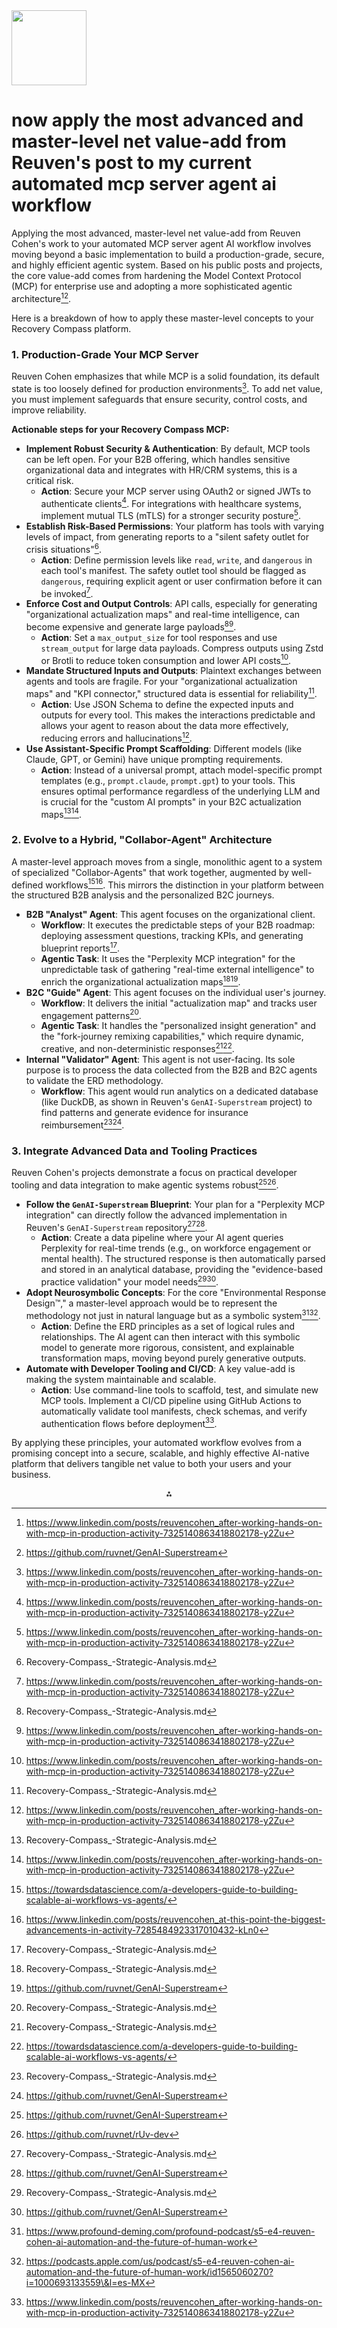 <img src="https://r2cdn.perplexity.ai/pplx-full-logo-primary-dark%402x.png" class="logo" width="120"/>

# now apply the most advanced and master-level net value-add from Reuven's post to my current automated mcp server agent ai workflow

Applying the most advanced, master-level net value-add from Reuven Cohen's work to your automated MCP server agent AI workflow involves moving beyond a basic implementation to build a production-grade, secure, and highly efficient agentic system. Based on his public posts and projects, the core value-add comes from hardening the Model Context Protocol (MCP) for enterprise use and adopting a more sophisticated agentic architecture[^1][^2].

Here is a breakdown of how to apply these master-level concepts to your Recovery Compass platform.

### 1. Production-Grade Your MCP Server

Reuven Cohen emphasizes that while MCP is a solid foundation, its default state is too loosely defined for production environments[^1]. To add net value, you must implement safeguards that ensure security, control costs, and improve reliability.

**Actionable steps for your Recovery Compass MCP:**

* **Implement Robust Security \& Authentication**: By default, MCP tools can be left open. For your B2B offering, which handles sensitive organizational data and integrates with HR/CRM systems, this is a critical risk.
    * **Action**: Secure your MCP server using OAuth2 or signed JWTs to authenticate clients[^1]. For integrations with healthcare systems, implement mutual TLS (mTLS) for a stronger security posture[^1].
* **Establish Risk-Based Permissions**: Your platform has tools with varying levels of impact, from generating reports to a "silent safety outlet for crisis situations"[^3].
    * **Action**: Define permission levels like `read`, `write`, and `dangerous` in each tool's manifest. The safety outlet tool should be flagged as `dangerous`, requiring explicit agent or user confirmation before it can be invoked[^1].
* **Enforce Cost and Output Controls**: API calls, especially for generating "organizational actualization maps" and real-time intelligence, can become expensive and generate large payloads[^3][^1].
    * **Action**: Set a `max_output_size` for tool responses and use `stream_output` for large data payloads. Compress outputs using Zstd or Brotli to reduce token consumption and lower API costs[^1].
* **Mandate Structured Inputs and Outputs**: Plaintext exchanges between agents and tools are fragile. For your "organizational actualization maps" and "KPI connector," structured data is essential for reliability[^3].
    * **Action**: Use JSON Schema to define the expected inputs and outputs for every tool. This makes the interactions predictable and allows your agent to reason about the data more effectively, reducing errors and hallucinations[^1].
* **Use Assistant-Specific Prompt Scaffolding**: Different models (like Claude, GPT, or Gemini) have unique prompting requirements.
    * **Action**: Instead of a universal prompt, attach model-specific prompt templates (e.g., `prompt.claude`, `prompt.gpt`) to your tools. This ensures optimal performance regardless of the underlying LLM and is crucial for the "custom AI prompts" in your B2C actualization maps[^3][^1].


### 2. Evolve to a Hybrid, "Collabor-Agent" Architecture

A master-level approach moves from a single, monolithic agent to a system of specialized "Collabor-Agents" that work together, augmented by well-defined workflows[^4][^5]. This mirrors the distinction in your platform between the structured B2B analysis and the personalized B2C journeys.

* **B2B "Analyst" Agent**: This agent focuses on the organizational client.
    * **Workflow**: It executes the predictable steps of your B2B roadmap: deploying assessment questions, tracking KPIs, and generating blueprint reports[^3].
    * **Agentic Task**: It uses the "Perplexity MCP integration" for the unpredictable task of gathering "real-time external intelligence" to enrich the organizational actualization maps[^3][^2].
* **B2C "Guide" Agent**: This agent focuses on the individual user's journey.
    * **Workflow**: It delivers the initial "actualization map" and tracks user engagement patterns[^3].
    * **Agentic Task**: It handles the "personalized insight generation" and the "fork-journey remixing capabilities," which require dynamic, creative, and non-deterministic responses[^3][^4].
* **Internal "Validator" Agent**: This agent is not user-facing. Its sole purpose is to process the data collected from the B2B and B2C agents to validate the ERD methodology.
    * **Workflow**: This agent would run analytics on a dedicated database (like DuckDB, as shown in Reuven's `GenAI-Superstream` project) to find patterns and generate evidence for insurance reimbursement[^3][^2].


### 3. Integrate Advanced Data and Tooling Practices

Reuven Cohen's projects demonstrate a focus on practical developer tooling and data integration to make agentic systems robust[^2][^6].

* **Follow the `GenAI-Superstream` Blueprint**: Your plan for a "Perplexity MCP integration" can directly follow the advanced implementation in Reuven's `GenAI-Superstream` repository[^3][^2].
    * **Action**: Create a data pipeline where your AI agent queries Perplexity for real-time trends (e.g., on workforce engagement or mental health). The structured response is then automatically parsed and stored in an analytical database, providing the "evidence-based practice validation" your model needs[^3][^2].
* **Adopt Neurosymbolic Concepts**: For the core "Environmental Response Design™," a master-level approach would be to represent the methodology not just in natural language but as a symbolic system[^7][^8].
    * **Action**: Define the ERD principles as a set of logical rules and relationships. The AI agent can then interact with this symbolic model to generate more rigorous, consistent, and explainable transformation maps, moving beyond purely generative outputs.
* **Automate with Developer Tooling and CI/CD**: A key value-add is making the system maintainable and scalable.
    * **Action**: Use command-line tools to scaffold, test, and simulate new MCP tools. Implement a CI/CD pipeline using GitHub Actions to automatically validate tool manifests, check schemas, and verify authentication flows before deployment[^1].

By applying these principles, your automated workflow evolves from a promising concept into a secure, scalable, and highly effective AI-native platform that delivers tangible net value to both your users and your business.

<div style="text-align: center">⁂</div>

[^1]: https://www.linkedin.com/posts/reuvencohen_after-working-hands-on-with-mcp-in-production-activity-7325140863418802178-y2Zu

[^2]: https://github.com/ruvnet/GenAI-Superstream

[^3]: Recovery-Compass_-Strategic-Analysis.md

[^4]: https://towardsdatascience.com/a-developers-guide-to-building-scalable-ai-workflows-vs-agents/

[^5]: https://www.linkedin.com/posts/reuvencohen_at-this-point-the-biggest-advancements-in-activity-7285484923317010432-kLn0

[^6]: https://github.com/ruvnet/rUv-dev

[^7]: https://www.profound-deming.com/profound-podcast/s5-e4-reuven-cohen-ai-automation-and-the-future-of-human-work

[^8]: https://podcasts.apple.com/us/podcast/s5-e4-reuven-cohen-ai-automation-and-the-future-of-human-work/id1565060270?i=1000693133559\&l=es-MX

[^9]: https://github.com/modelcontextprotocol/servers

[^10]: https://aws.amazon.com/blogs/machine-learning/streamline-github-workflows-with-generative-ai-using-amazon-bedrock-and-mcp/

[^11]: https://superagi.com/mastering-mcp-servers-a-beginners-guide-to-integrating-ai-models-with-external-context-in-2025/

[^12]: https://n8n.io/workflows/5558-clicksend-rest-api-v3-api-mcp-server/

[^13]: https://github.com/Dicklesworthstone/ultimate_mcp_server

[^14]: https://www.linkedin.com/pulse/ai-agents-workplace-optimizing-workflows-tech-finance-jeff-wellstead-te3ze

[^15]: https://pub.towardsai.net/what-is-mcp-a-comprehensive-guide-to-building-advanced-ai-agents-beyond-traditional-apis-c110abbeabb2

[^16]: https://www.wrike.com/workflow-guide/ai-workflow-automation/

[^17]: https://support.zendesk.com/hc/en-us/articles/8357751836314-Optimizing-your-advanced-AI-agent-performance

[^18]: https://www.youtube.com/watch?v=15XhkcQdSrI

[^19]: https://www.multimodal.dev/post/ai-workflow-automation

[^20]: https://galileo.ai/blog/ai-agentic-workflows

[^21]: https://aws.amazon.com/blogs/machine-learning/unlocking-the-power-of-model-context-protocol-mcp-on-aws/

[^22]: https://www.linkedin.com/posts/reuvencohen_a-few-thoughts-on-coding-with-ai-and-avoiding-activity-7260324887645286400-Sqj2

[^23]: https://www.linkedin.com/posts/reuvencohen_one-of-the-biggest-trends-going-into-2025-activity-7274792307659350016-pZyU

[^24]: https://n8n.io/workflows/5620-complete-mandrill-email-api-integration-for-ai-tools-90-operations/

[^25]: https://www.linkedin.com/posts/reuvencohen_ai-native-development-has-become-my-go-to-activity-7257373487365816320-Wm1U

[^26]: https://github.com/lastmile-ai/mcp-agent

[^27]: https://www.nice.com/blog/cxone-on-one-with-jodi-reuven

[^28]: https://www.linkedin.com/posts/reuvencohen_is-it-me-or-has-ai-recently-become-significantly-activity-7283703556883234818-gWUy

[^29]: https://www.reddit.com/r/theprimeagen/comments/1lpcfwh/what_in_the_ai_slop_is_this/

[^30]: https://www.nber.org/system/files/working_papers/w28800/w28800.pdf

[^31]: https://www.linkedin.com/posts/reuvencohen_at-dinner-last-night-a-friend-in-it-said-activity-7273693620094799872-bOhU

[^32]: https://www.youtube.com/watch?v=J1ftZSYW1xI

[^33]: https://acee.princeton.edu/annual-meeting/archive/

[^34]: https://www.youtube.com/watch?v=tOuBSEkzpdY

[^35]: https://x.com/ruv

[^36]: https://agentics.ruv.io/about

[^37]: https://www.linkedin.com/pulse/sparc-20-code-agent-mcp-server-reuven-cohen-w6vsc

[^38]: https://hatchworks.com/blog/ai-agents/ai-agents-explained/

[^39]: https://repository.law.umich.edu/cgi/viewcontent.cgi?article=3985\&context=articles

[^40]: https://www.youtube.com/watch?v=HGFOsJkGd5g

[^41]: https://www.infoq.com/java/news/2680/

